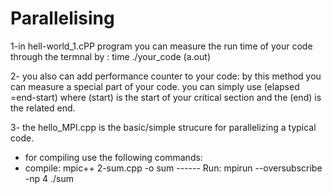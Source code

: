 # Parallelising
1-in hell-world_1.cPP program you can measure the run time of your code through the termnal by : time ./your_code (a.out)

2- you also can add performance counter to your code:
by this method you can measure a special part of your code.
you can simply use (elapsed =end-start) where (start)
is the start of your critical section and the (end) is the related end.


3- the hello_MPI.cpp is the basic/simple strucure for parallelizing a typical code.
* for compiling use the following commands:
* compile: mpic++ 2-sum.cpp -o sum ------ Run: mpirun --oversubscribe -np 4 ./sum
